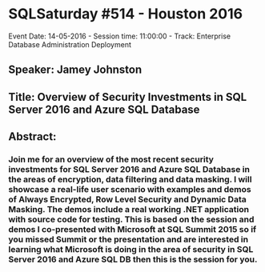# SQLSaturday #514 - Houston 2016
Event Date: 14-05-2016 - Session time: 11:00:00 - Track: Enterprise Database Administration  Deployment
## Speaker: Jamey Johnston
## Title: Overview of Security Investments in SQL Server 2016 and Azure SQL Database
## Abstract:
### Join me for an overview of the most recent security investments for SQL Server 2016 and Azure SQL Database in the areas of encryption, data filtering and data masking. I will showcase a real-life user scenario with examples and demos of Always Encrypted, Row Level Security and Dynamic Data Masking. The demos include a real working .NET application with source code for testing. This is based on the session and demos I co-presented with Microsoft at SQL Summit 2015 so if you missed Summit or the presentation and are interested in learning what Microsoft is doing in the area of security in SQL Server 2016 and Azure SQL DB then this is the session for you.

